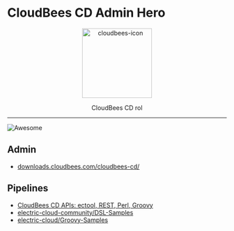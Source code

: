 # CloudBees CD Admin Hero

<p align="center">
  <img alt="cloudbees-icon" src="https://images.ctfassets.net/vtn4rfaw6n2j/7FKeUjwsXI1d2JPUIvSMZJ/be286872ace9ca3b6b66a64adbb3c16a/cb-tag-sm.svg" height="160" />
  <p align="center">CloudBees CD</strong> rol</p>
</p>

---

![Awesome](https://cdn.rawgit.com/sindresorhus/awesome/d7305f38d29fed78fa85652e3a63e154dd8e8829/media/badge.svg)

## Admin

- [downloads.cloudbees.com/cloudbees-cd/](https://downloads.cloudbees.com/cloudbees-cd/)

## Pipelines

- [CloudBees CD APIs: ectool, REST, Perl, Groovy](https://docs.cloudbees.com/docs/cloudbees-cd-api/latest/)
- [electric-cloud-community/DSL-Samples](https://github.com/electric-cloud-community/DSL-Samples)
- [electric-cloud/Groovy-Samples](https://github.com/electric-cloud/Groovy-Samples)
